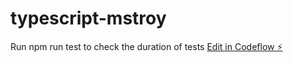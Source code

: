 # typescript-mstroy
Run npm run test to check the duration of tests
[Edit in Codeflow ⚡️](https://stackblitz.com/~/github.com/adrilmoto/typescript-mstroy)